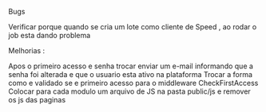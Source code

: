 
Bugs 

Verificar porque quando se cria um lote como cliente de Speed , ao rodar o job esta dando problema 

Melhorias :

Apos o primeiro acesso e senha trocar enviar um e-mail informando que a senha foi alterada e que o usuario esta ativo na plataforma
Trocar a forma como e validado se e primeiro acesso para o middleware CheckFirstAccess
Colocar para cada modulo um arquivo de JS na pasta public/js e remover os js das paginas 

